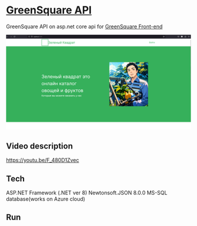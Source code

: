# [GreenSquare API]

GreenSquare API on asp.net core api for [GreenSquare Front-end]

![Image](https://github.com/adilism48/green-square-front/blob/main/img/GSIndex.png)

## Video description
https://youtu.be/F_480D1Zvec

## Tech
ASP.NET Framework (.NET ver 8)
Newtonsoft.JSON 8.0.0
MS-SQL database(works on Azure cloud)

## Run


[//]: #
[GreenSquare API]: https://github.com/adilism48/GreenSquareAPI
[GreenSquare Front-end]: https://github.com/adilism48/green-square-front
